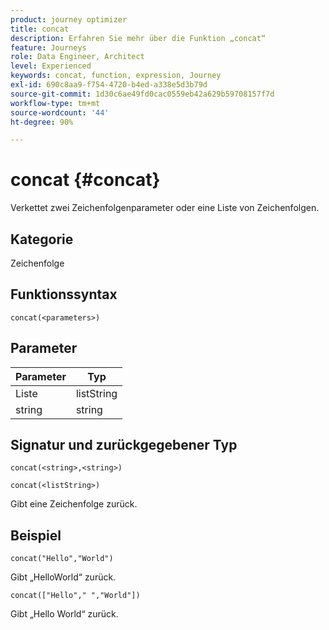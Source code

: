```yaml
---
product: journey optimizer
title: concat
description: Erfahren Sie mehr über die Funktion „concat“
feature: Journeys
role: Data Engineer, Architect
level: Experienced
keywords: concat, function, expression, Journey
exl-id: 690c8aa9-f754-4720-b4ed-a338e5d3b79d
source-git-commit: 1d30c6ae49fd0cac0559eb42a629b59708157f7d
workflow-type: tm+mt
source-wordcount: '44'
ht-degree: 90%

---
```


# concat {#concat}

Verkettet zwei Zeichenfolgenparameter oder eine Liste von Zeichenfolgen.

## Kategorie

Zeichenfolge

## Funktionssyntax

`concat(<parameters>)`

## Parameter

| Parameter | Typ |
|-----------|------------------|
| Liste | listString |
| string | string |

## Signatur und zurückgegebener Typ

`concat(<string>,<string>)`

`concat(<listString>)`

Gibt eine Zeichenfolge zurück.

## Beispiel

`concat("Hello","World")`

Gibt „HelloWorld“ zurück.

`concat(["Hello"," ","World"])`

Gibt „Hello World“ zurück.
